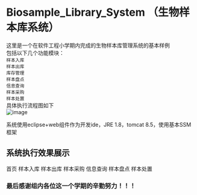 # Biosample_Library_System （生物样本库系统）
这里是一个在软件工程小学期内完成的生物样本库管理系统的基本样例 <br>
包括以下几个功能模块：<br>
    `样本入库`<br>
    `样本出库`<br>
    `库存管理`<br>
    `样本盘点`<br>
    `信息查询`<br>
    `样本采购`<br>
    `样本处置`<br>
具体执行流程图如下<br>
![image](https://github.com/Mr-strlen/Biosample_Library_System/tree/master/images/二级流程图.png)

系统使用eclipse+web组件作为开发ide，JRE 1.8，tomcat 8.5，使用基本SSM框架
## 系统执行效果展示
首页
样本入库
样本出库
样本采购
信息查询
样本盘点
样本处置
### 最后感谢组内各位这一个学期的辛勤努力！！！
